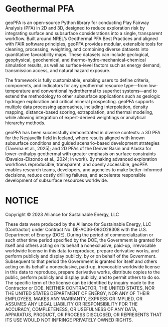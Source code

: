 # Geothermal PFA

geoPFA is an open-source Python library for conducting Play Fairway Analysis
(PFA) in 2D and 3D, designed to reduce exploration risk by integrating surface
and subsurface considerations into a single, transparent workflow. Built around
NREL’s Geothermal PFA Best Practices and aligned with FAIR software principles,
geoPFA provides modular, extensible tools for cleaning, processing, weighting,
and combining diverse datasets into quantitative favorability maps. These
datasets can include geological, geophysical, geochemical, and
thermo-hydro-mechanical-chemical simulation results, as well as surface-level
factors such as energy demand, transmission access, and natural hazard
exposure.

The framework is fully customizable, enabling users to define criteria,
components, and indicators for any geothermal resource type—from
low-temperature and conventional hydrothermal to superhot systems—and to extend
the methodology to other subsurface applications such as geologic hydrogen
exploration and critical mineral prospecting. geoPFA supports multiple data
processing approaches, including interpolation, density mapping, distance-based
scoring, extrapolation, and thermal modeling, while allowing integration of
expert-derived weightings or analytical hierarchy methods. 

geoPFA has been successfully demonstrated in diverse contexts: a 3D PFA for
the Nesjavellir field in Iceland, where results aligned with known subsurface
conditions and guided scenario-based development strategies (Taverna et al.,
2025); and 2D PFAs of the Denver Basin and Alaska for lower-enthalpy geothermal
with greater emphasis on surface constraints (Davalos-Elizondo et al., 2024;
in work). By making advanced exploration workflows reproducible, transparent,
and openly accessible, geoPFA enables research teams, developers, and agencies
to make better-informed decisions, reduce costly drilling failures, and
accelerate responsible development of subsurface resources worldwide.

# NOTICE

Copyright © 2023 Alliance for Sustainable Energy, LLC

These data were produced by the Alliance for Sustainable Energy, LLC
(Contractor) under Contract No. DE-AC36-08GO28308 with the U.S. Department of
Energy (DOE). During the period of commercialization or such other time period
specified by the DOE, the Government is granted for itself and others acting on
its behalf a nonexclusive, paid-up, irrevocable worldwide license in this data
to reproduce, prepare derivative works, and perform publicly and display
publicly, by or on behalf of the Government. Subsequent to that period the
Government is granted for itself and others acting on its behalf a
nonexclusive, paid-up, irrevocable worldwide license in this data to reproduce,
prepare derivative works, distribute copies to the public, perform publicly and
display publicly, and to permit others to do so. The specific term of the
license can be identified by inquiry made to the Contractor or DOE. NEITHER
CONTRACTOR, THE UNITED STATES, NOR THE UNITED STATES DEPARTMENT OF ENERGY, NOR
ANY OF THEIR EMPLOYEES, MAKES ANY WARRANTY, EXPRESS OR IMPLIED, OR ASSUMES ANY
LEGAL LIABILITY OR RESPONSIBILITY FOR THE ACCURACY, COMPLETENESS, OR USEFULNESS
OF ANY DATA, APPARATUS, PRODUCT, OR PROCESS DISCLOSED, OR REPRESENTS THAT ITS
USE WOULD NOT INFRINGE PRIVATELY OWNED RIGHTS.
